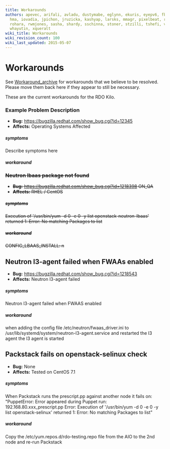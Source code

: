 ```yaml
---
title: Workarounds
authors: apevec, arifali, avladu, dustymabe, eglynn, ekuris, eyepv6, fbayhan, flaper87,
  hma, iovadia, jpichon, jruzicka, kashyap, larsks, mmagr, pixelbeat, rbowen, rdo,
  rohara, rwmjones, sasha, shardy, sschinna, stoner, stzilli, tshefi, vaneldik, weshayutin,
  whayutin, xqueralt
wiki_title: Workarounds
wiki_revision_count: 100
wiki_last_updated: 2015-05-07
---
```


# Workarounds

See [Workaround_archive](Workaround_archive) for workarounds that we believe to be resolved. Please move them back here if they appear to still be necessary.

These are the current workarounds for the RDO Kilo.

### Example Problem Description

*   **Bug:** <https://bugzilla.redhat.com/show_bug.cgi?id=12345>
*   **Affects:** Operating Systems Affected

##### symptoms

Describe symptoms here

##### workaround

<strike>

### Neutron lbaas package not found

*   **Bug:** <https://bugzilla.redhat.com/show_bug.cgi?id=1218398> ON_QA
*   **Affects:** RHEL / CentOS

##### symptoms

Execution of '/usr/bin/yum -d 0 -e 0 -y list openstack-neutron-lbaas' returned 1: Error: No matching Packages to list

##### workaround

CONFIG_LBAAS_INSTALL: n </strike>

## Neutron l3-agent failed when FWAAs enabled

*   **Bug:** <https://bugzilla.redhat.com/show_bug.cgi?id=1218543>
*   **Affects:** Neutron l3-agent failed

##### symptoms

Neutron l3-agent failed when FWAAS enabled

##### workaround

when adding the config file /etc/neutron/fwaas_driver.ini to /usr/lib/systemd/system/neutron-l3-agent.service and restarted the l3 agent the l3 agent is started

## Packstack fails on openstack-selinux check

*   **Bug:** None
*   **Affects:** Tested on CentOS 7.1

##### symptoms

When Packstack runs the prescript.pp against another node it fails on: "PuppetError: Error appeared during Puppet run: 192.168.80.xxx_prescript.pp Error: Execution of '/usr/bin/yum -d 0 -e 0 -y list openstack-selinux' returned 1: Error: No matching Packages to list"

##### workaround

Copy the /etc/yum.repos.d/rdo-testing.repo file from the AIO to the 2nd node and re-run Packstack
